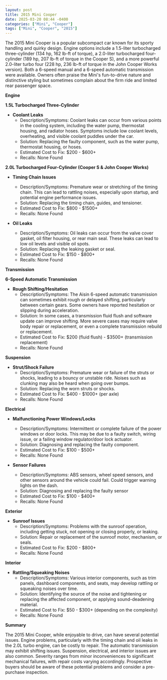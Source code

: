 ```yaml
---
layout: post
title: 2015 Mini Cooper
date: 2025-03-20 08:44 -0400
categories: ["Mini", "Cooper"]
tags: ["Mini", "Cooper", "2015"]
---
```

The 2015 Mini Cooper is a popular subcompact car known for its sporty handling and quirky design. Engine options include a 1.5-liter turbocharged three-cylinder (134 hp, 162 lb-ft of torque), a 2.0-liter turbocharged four-cylinder (189 hp, 207 lb-ft of torque in the Cooper S), and a more powerful 2.0-liter turbo four (228 hp, 236 lb-ft of torque in the John Cooper Works version). Both a 6-speed manual and a 6-speed automatic transmission were available. Owners often praise the Mini's fun-to-drive nature and distinctive styling but sometimes complain about the firm ride and limited rear passenger space.

**Engine**

**1.5L Turbocharged Three-Cylinder**

*   **Coolant Leaks**
    *   Description/Symptoms: Coolant leaks can occur from various points in the cooling system, including the water pump, thermostat housing, and radiator hoses. Symptoms include low coolant levels, overheating, and visible coolant puddles under the car.
    *   Solution: Replacing the faulty component, such as the water pump, thermostat housing, or hoses.
    *   Estimated Cost to Fix: $200 - $600+
    * Recalls: None Found

**2.0L Turbocharged Four-Cylinder (Cooper S & John Cooper Works)**

*   **Timing Chain Issues**
    *   Description/Symptoms: Premature wear or stretching of the timing chain. This can lead to rattling noises, especially upon startup, and potential engine performance issues.
    *   Solution: Replacing the timing chain, guides, and tensioner.
    *   Estimated Cost to Fix: $800 - $1500+
    * Recalls: None Found

*   **Oil Leaks**
    *   Description/Symptoms: Oil leaks can occur from the valve cover gasket, oil filter housing, or rear main seal. These leaks can lead to low oil levels and visible oil spots.
    *   Solution: Replacing the leaking gasket or seal.
    *   Estimated Cost to Fix: $150 - $800+
    * Recalls: None Found

**Transmission**

**6-Speed Automatic Transmission**

*   **Rough Shifting/Hesitation**
    *   Description/Symptoms: The Aisin 6-speed automatic transmission can sometimes exhibit rough or delayed shifting, particularly between certain gears. Some owners have reported hesitation or slipping during acceleration.
    *   Solution: In some cases, a transmission fluid flush and software update can improve shifting. More severe cases may require valve body repair or replacement, or even a complete transmission rebuild or replacement.
    *   Estimated Cost to Fix: $200 (fluid flush) - $3500+ (transmission replacement)
    * Recalls: None Found

**Suspension**

*   **Strut/Shock Failure**
    *   Description/Symptoms: Premature wear or failure of the struts or shocks, leading to a bouncy or unstable ride. Noises such as clunking may also be heard when going over bumps.
    *   Solution: Replacing the worn struts or shocks.
    *   Estimated Cost to Fix: $400 - $1000+ (per axle)
    * Recalls: None Found

**Electrical**

*   **Malfunctioning Power Windows/Locks**
    *   Description/Symptoms: Intermittent or complete failure of the power windows or door locks. This may be due to a faulty switch, wiring issue, or a failing window regulator/door lock actuator.
    *   Solution: Diagnosing and replacing the faulty component.
    *   Estimated Cost to Fix: $100 - $500+
    * Recalls: None Found

*   **Sensor Failures**
    *   Description/Symptoms: ABS sensors, wheel speed sensors, and other sensors around the vehicle could fail. Could trigger warning lights on the dash.
    *   Solution: Diagnosing and replacing the faulty sensor
    *   Estimated Cost to Fix: $100 - $400+
    * Recalls: None Found

**Exterior**

*   **Sunroof Issues**
    *   Description/Symptoms: Problems with the sunroof operation, including getting stuck, not opening or closing properly, or leaking.
    *   Solution: Repair or replacement of the sunroof motor, mechanism, or seals.
    *   Estimated Cost to Fix: $200 - $800+
    * Recalls: None Found

**Interior**

*   **Rattling/Squeaking Noises**
    *   Description/Symptoms: Various interior components, such as trim panels, dashboard components, and seats, may develop rattling or squeaking noises over time.
    *   Solution: Identifying the source of the noise and tightening or replacing the affected component, or applying sound-deadening material.
    *   Estimated Cost to Fix: $50 - $300+ (depending on the complexity)
    * Recalls: None Found

**Summary**

The 2015 Mini Cooper, while enjoyable to drive, can have several potential issues. Engine problems, particularly with the timing chain and oil leaks in the 2.0L turbo engine, can be costly to repair. The automatic transmission may exhibit shifting issues. Suspension, electrical, and interior issues are also common. Severity ranges from minor inconveniences to significant mechanical failures, with repair costs varying accordingly. Prospective buyers should be aware of these potential problems and consider a pre-purchase inspection.

